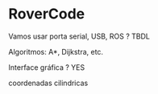 # RoverCode


Vamos usar porta serial, USB, ROS ? TBDL

Algoritmos: A*, Dijkstra, etc.

Interface gráfica ? YES

coordenadas cilindricas


